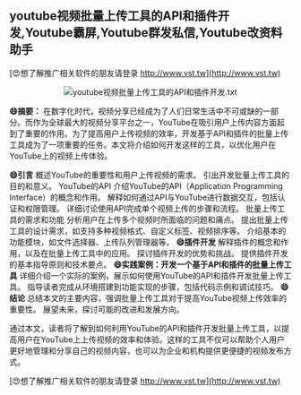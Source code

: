 ## **youtube视频批量上传工具的API和插件开发,Youtube霸屏,Youtube群发私信,Youtube改资料助手**

[😍想了解推广相关软件的朋友请登录 http://www.vst.tw](http://www.vst.tw)

 <center><img src="https://vst.tw/MP4/tuiguang/png/0.png" alt="youtube视频批量上传工具的API和插件开发.txt"></center>

**😄摘要：**
在数字化时代，视频分享已经成为了人们日常生活中不可或缺的一部分。而作为全球最大的视频分享平台之一，YouTube在吸引用户上传内容方面起到了重要的作用。为了提高用户上传视频的效率，开发基于API和插件的批量上传工具成为了一项重要的任务。本文将介绍如何开发这样的工具，以优化用户在YouTube上的视频上传体验。

**😄引言**
概述YouTube的重要性和用户上传视频的需求。
引出开发批量上传工具的目的和意义。
YouTube的API
介绍YouTube的API（Application Programming Interface）的概念和作用。
解释如何通过API与YouTube进行数据交互，包括认证和权限管理。
详细讨论使用API完成单个视频上传的步骤和流程。
批量上传工具的需求和功能
分析用户在上传多个视频时所面临的问题和痛点。
提出批量上传工具的设计需求，如支持多种视频格式、自定义标签、视频排序等。
介绍基本的功能模块，如文件选择器、上传队列管理器等。
**😄插件开发**
解释插件的概念和作用，以及在批量上传工具中的应用。
探讨插件开发的优势和挑战。
提供插件开发的基本指导原则和技术要点。
**😄实践案例：开发一个基于API和插件的批量上传工具**
详细介绍一个实际的案例，展示如何使用YouTube的API和插件开发批量上传工具。
指导读者完成从环境搭建到功能实现的步骤，包括代码示例和调试技巧。
**😄结论**
总结本文的主要内容，强调批量上传工具对于提高YouTube视频上传效率的重要性。
展望未来，探讨可能的改进和发展方向。

通过本文，读者将了解到如何利用YouTube的API和插件开发批量上传工具，以提高用户在YouTube上上传视频的效率和体验。这样的工具不仅可以帮助个人用户更好地管理和分享自己的视频内容，也可以为企业和机构提供更便捷的视频发布方式。

[😍想了解推广相关软件的朋友请登录 http://www.vst.tw](http://www.vst.tw)



